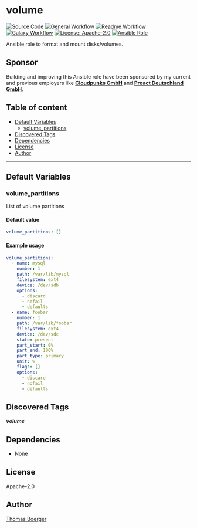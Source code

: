 # volume

[![Source Code](https://img.shields.io/badge/github-source%20code-blue?logo=github&amp;logoColor=white)](https://github.com/rolehippie/volume)
[![General Workflow](https://github.com/rolehippie/volume/actions/workflows/general.yml/badge.svg)](https://github.com/rolehippie/volume/actions/workflows/general.yml)
[![Readme Workflow](https://github.com/rolehippie/volume/actions/workflows/readme.yml/badge.svg)](https://github.com/rolehippie/volume/actions/workflows/readme.yml)
[![Galaxy Workflow](https://github.com/rolehippie/volume/actions/workflows/galaxy.yml/badge.svg)](https://github.com/rolehippie/volume/actions/workflows/galaxy.yml)
[![License: Apache-2.0](https://img.shields.io/github/license/rolehippie/volume)](https://github.com/rolehippie/volume/blob/master/LICENSE)
[![Ansible Role](https://img.shields.io/badge/role-rolehippie.volume-blue)](https://galaxy.ansible.com/rolehippie/volume)

Ansible role to format and mount disks/volumes.

## Sponsor

Building and improving this Ansible role have been sponsored by my current and previous employers like **[Cloudpunks GmbH](https://cloudpunks.de)** and **[Proact Deutschland GmbH](https://www.proact.eu)**.

## Table of content

- [Default Variables](#default-variables)
  - [volume_partitions](#volume_partitions)
- [Discovered Tags](#discovered-tags)
- [Dependencies](#dependencies)
- [License](#license)
- [Author](#author)

---

## Default Variables

### volume_partitions

List of volume partitions

#### Default value

```YAML
volume_partitions: []
```

#### Example usage

```YAML
volume_partitions:
  - name: mysql
    number: 1
    path: /var/lib/mysql
    filesystem: ext4
    device: /dev/sdb
    options:
      - discard
      - nofail
      - defaults
  - name: foobar
    number: 1
    path: /var/lib/foobar
    filesystem: ext4
    device: /dev/sdc
    state: present
    part_start: 0%
    part_end: 100%
    part_type: primary
    unit: %
    flags: []
    options:
      - discard
      - nofail
      - defaults
```

## Discovered Tags

**_volume_**


## Dependencies

- None

## License

Apache-2.0

## Author

[Thomas Boerger](https://github.com/tboerger)
